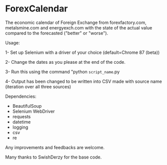# ForexCalendar
The economic calendar of Foreign Exchange from forexfactory.com, metalsmine.com and energyexch.com with the state of the actual value compared to the forecasted ("better" or "worse").

Usage:

1- Set up Selenium with a driver of your choice (default=Chrome 87 (beta))

2- Change the dates as you please at the end of the code.

3- Run this using the command "python `script_name`.py

4- Output has been changed to be written into CSV made with source name (iteration over all three sources)


Dependencies:
- BeautifulSoup
- Selenium WebDriver
- requests
- datetime
- logging
- csv
- re

Any improvements and feedbacks are welcome.

Many thanks to SwishDerzy for the base code.
